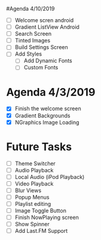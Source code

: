 #Agenda 4/10/2019
- [ ] Welcome scren android
- [ ] Gradient ListView Android
- [ ] Search Screen
- [ ] Tinted Images
- [ ] Build Settings Screen
- [ ] Add Styles
    - [ ] Add Dynamic Fonts
    - [ ] Custom Fonts

# Agenda 4/3/2019

- [x] Finish the welcome screen
- [x] Gradient Backgrounds
- [x] NGraphics Image Loading

# Future Tasks

- [ ] Theme Switcher 
- [ ] Audio Playback
- [ ] Local Audio  (iPod Playback)
- [ ] Video Playback
- [ ] Blur Views
- [ ] Popup Menus
- [ ] Playlist editing
- [ ] Image Toggle Button
- [ ] Finish NowPlaying screen
- [ ] Show Spinner
- [ ] Add Last.FM Support